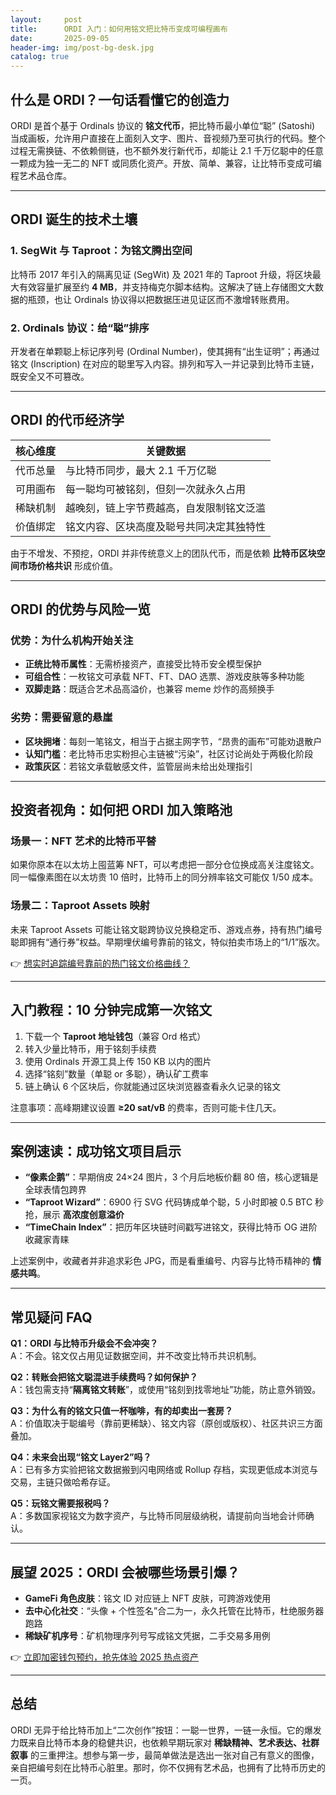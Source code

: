 ```yaml
---
layout:     post
title:      ORDI 入门：如何用铭文把比特币变成可编程画布
date:       2025-09-05
header-img: img/post-bg-desk.jpg
catalog: true
---
```


## 什么是 ORDI？一句话看懂它的创造力

ORDI 是首个基于 Ordinals 协议的 **铭文代币**，把比特币最小单位“聪” (Satoshi) 当成画板，允许用户直接在上面刻入文字、图片、音视频乃至可执行的代码。整个过程无需换链、不依赖侧链，也不额外发行新代币，却能让 2.1 千万亿聪中的任意一颗成为独一无二的 NFT 或同质化资产。开放、简单、兼容，让比特币变成可编程艺术品仓库。

---

## ORDI 诞生的技术土壤

### 1. SegWit 与 Taproot：为铭文腾出空间
比特币 2017 年引入的隔离见证 (SegWit) 及 2021 年的 Taproot 升级，将区块最大有效容量扩展至约 **4 MB**，并支持梅克尔脚本结构。这解决了链上存储图文大数据的瓶颈，也让 Ordinals 协议得以把数据压进见证区而不激增转账费用。

### 2. Ordinals 协议：给“聪”排序
开发者在单颗聪上标记序列号 (Ordinal Number)，使其拥有“出生证明”；再通过铭文 (Inscription) 在对应的聪里写入内容。排列和写入一并记录到比特币主链，既安全又不可篡改。

---

## ORDI 的代币经济学

| 核心维度 | 关键数据 |
|---|---|
| 代币总量 | 与比特币同步，最大 2.1 千万亿聪 |
| 可用画布 | 每一聪均可被铭刻，但刻一次就永久占用 |
| 稀缺机制 | 越晚刻，链上字节费越高，自发限制铭文泛滥 |
| 价值绑定 | 铭文内容、区块高度及聪号共同决定其独特性 |

由于不增发、不预挖，ORDI 并非传统意义上的团队代币，而是依赖 **比特币区块空间市场价格共识** 形成价值。

---

## ORDI 的优势与风险一览

### 优势：为什么机构开始关注
- **正统比特币属性**：无需桥接资产，直接受比特币安全模型保护  
- **可组合性**：一枚铭文可承载 NFT、FT、DAO 选票、游戏皮肤等多种功能  
- **双脚走路**：既适合艺术品高溢价，也兼容 meme 炒作的高频换手

### 劣势：需要留意的悬崖
- **区块拥堵**：每刻一笔铭文，相当于占据主网字节，“昂贵的画布”可能劝退散户  
- **认知门槛**：老比特币忠实粉担心主链被“污染”，社区讨论尚处于两极化阶段  
- **政策灰区**：若铭文承载敏感文件，监管层尚未给出处理指引

---

## 投资者视角：如何把 ORDI 加入策略池

### 场景一：NFT 艺术的比特币平替
如果你原本在以太坊上囤蓝筹 NFT，可以考虑把一部分仓位换成高关注度铭文。同一幅像素图在以太坊贵 10 倍时，比特币上的同分辨率铭文可能仅 1/50 成本。

### 场景二：Taproot Assets 映射
未来 Taproot Assets 可能让铭文聪跨协议兑换稳定币、游戏点券，持有热门编号聪即拥有“通行券”权益。早期埋伏编号靠前的铭文，特似拍卖市场上的“1/1”版次。

👉 [想实时追踪编号靠前的热门铭文价格曲线？](https://okxdog.com/)

---

## 入门教程：10 分钟完成第一次铭文

1. 下载一个 **Taproot 地址钱包**（兼容 Ord 格式）  
2. 转入少量比特币，用于铭刻手续费  
3. 使用 Ordinals 开源工具上传 150 KB 以内的图片  
4. 选择“铭刻”数量（单聪 or 多聪），确认矿工费率  
5. 链上确认 6 个区块后，你就能通过区块浏览器查看永久记录的铭文  

注意事项：高峰期建议设置 **≥20 sat/vB** 的费率，否则可能卡住几天。

---

## 案例速读：成功铭文项目启示

- **“像素企鹅”**：早期俏皮 24×24 图片，3 个月后地板价翻 80 倍，核心逻辑是全球表情包跨界  
- **“Taproot Wizard”**：6900 行 SVG 代码铸成单个聪，5 小时即被 0.5 BTC 秒抢，展示 **高浓度创意溢价**  
- **“TimeChain Index”**：把历年区块链时间戳写进铭文，获得比特币 OG 进阶收藏家青睐  

上述案例中，收藏者并非追求彩色 JPG，而是看重编号、内容与比特币精神的 **情感共鸣**。

---

## 常见疑问 FAQ

**Q1：ORDI 与比特币升级会不会冲突？**  
A：不会。铭文仅占用见证数据空间，并不改变比特币共识机制。

**Q2：转账会把铭文聪混进手续费吗？如何保护？**  
A：钱包需支持“**隔离铭文转账**”，或使用“铭刻到找零地址”功能，防止意外销毁。

**Q3：为什么有的铭文只值一杯咖啡，有的却卖出一套房？**  
A：价值取决于聪编号（靠前更稀缺）、铭文内容（原创或版权）、社区共识三方面叠加。

**Q4：未来会出现“铭文 Layer2”吗？**  
A：已有多方实验把铭文数据搬到闪电网络或 Rollup 存档，实现更低成本浏览与交易，主链只做哈希存证。

**Q5：玩铭文需要报税吗？**  
A：多数国家视铭文为数字资产，与比特币同层级纳税，请提前向当地会计师确认。

---

## 展望 2025：ORDI 会被哪些场景引爆？

- **GameFi 角色皮肤**：铭文 ID 对应链上 NFT 皮肤，可跨游戏使用  
- **去中心化社交**：“头像 + 个性签名”合二为一，永久托管在比特币，杜绝服务器跑路  
- **稀缺矿机序号**：矿机物理序列号写成铭文凭据，二手交易多用例  

👉 [立即加密钱包预约，抢先体验 2025 热点资产](https://okxdog.com/)

---

## 总结

ORDI 无异于给比特币加上“二次创作”按钮：一聪一世界，一链一永恒。它的爆发力既来自比特币本身的稳健共识，也依赖早期玩家对 **稀缺精神、艺术表达、社群叙事** 的三重押注。想参与第一步，最简单做法是选出一张对自己有意义的图像，亲自把编号刻在比特币心脏里。那时，你不仅拥有艺术品，也拥有了比特币历史的一页。